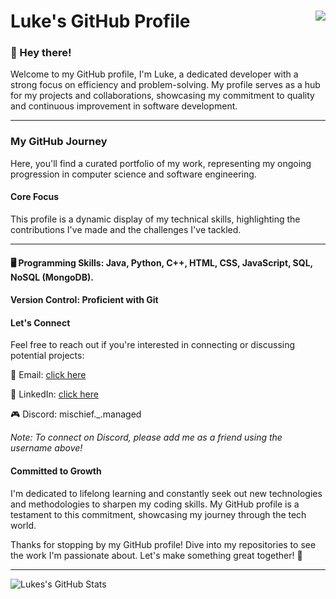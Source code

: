 # Luke's GitHub Profile  <img align="right" src="https://komarev.com/ghpvc/?username=DebugDoug&show_icons=true&color=blue">

### 👋 Hey there!
Welcome to my GitHub profile, I'm Luke, a dedicated developer with a strong focus on efficiency and problem-solving. My profile serves as a hub for my projects and collaborations, showcasing my commitment to quality and continuous improvement in software development.

***

### My GitHub Journey
 
Here, you'll find a curated portfolio of my work, representing my ongoing progression in computer science and software engineering.

#### Core Focus
This profile is a dynamic display of my technical skills, highlighting the contributions I've made and the challenges I've tackled.

***

#### 🖥️ Programming Skills: Java, Python, C++, HTML, CSS, JavaScript, SQL, NoSQL (MongoDB).

#### Version Control: Proficient with Git

#### Let's Connect
Feel free to reach out if you're interested in connecting or discussing potential projects:

📧 Email: [click here](lm678@uowmail.edu.au)  

💼 LinkedIn:  [click here](www.linkedin.com/in/lukemoorhouse)

🎮 Discord: mischief._.managed

*Note: To connect on Discord, please add me as a friend using the username above!*

#### Committed to Growth  
I'm dedicated to lifelong learning and constantly seek out new technologies and methodologies to sharpen my coding skills. My GitHub profile is a testament to this commitment, showcasing my journey through the tech world.

Thanks for stopping by my GitHub profile! Dive into my repositories to see the work I'm passionate about. Let's make something great together! 🚀
***

![Lukes's GitHub Stats](https://github-readme-stats.vercel.app/api?username=Debug-Doug&show_icons=true&theme=dark)
